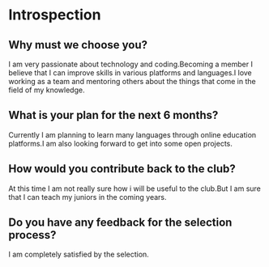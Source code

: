 # **Introspection**

## **Why must we choose you?**

I am very passionate about technology and coding.Becoming a member I believe that I can improve skills in various platforms and languages.I love working as a team and mentoring others about the things that come in the field of my knowledge.



## **What is your plan for the next 6 months?**

Currently I am planning to learn many languages through online education platforms.I am also looking forward to get into some open projects.


## **How would you contribute back to the club?** 

At this time I am not really sure how i will be useful to the club.But I am sure that I can teach my juniors in the coming years.

## **Do you have any feedback for the selection process?**

I am completely satisfied by the selection.
